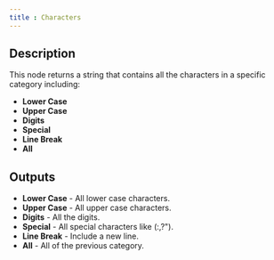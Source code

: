 ```yaml
---
title : Characters
---
```


## Description

This node returns a string that contains all the characters in a
specific category including:

- **Lower Case**
- **Upper Case**
- **Digits**
- **Special**
- **Line Break**
- **All**

## Outputs

- **Lower Case** - All lower case characters.
- **Upper Case** - All upper case characters.
- **Digits** - All the digits.
- **Special** - All special characters like (:,?").
- **Line Break** - Include a new line.
- **All** - All of the previous category.
